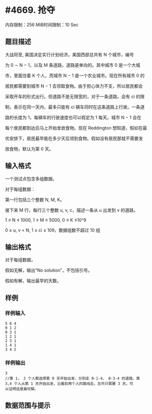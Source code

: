 # #4669. 抢夺

内存限制：256 MiB时间限制：10 Sec

## 题目描述

大战将至, 美国决定实行计划经济。美国西部总共有 N 个城市，编号

为 0 &sim; N &minus; 1，以及 M 条道路，道路是单向的。其中城市 0 是一个大城

市，里面住着 K 个人，而城市 N &minus; 1 是一个农业城市。现在所有城市 0 的

居民都需要到城市 N &minus; 1 去领取食物。由于担心体力不支，所以居民都会

采取开车的形式出行。但道路不是无限宽的，对于一条道路，会有 ci 的限

制，表示在同一天内，最多只能有 ci 辆车同时在这条道路上行驶。一条道

路的长度为 1，每辆车的行驶速度也可以假定为 1 每天。城市 N &minus; 1 会在

每个居民都到达后马上开始发放食物。现在 Reddington 想知道，假如在最

优安排下，居民最早能在多少天后领到食物。假如没有居民那就不需要发

放食物，默认为第 0 天。

## 输入格式

一个测试点包含多组数据。

对于每组数据：

第一行包括三个整数 N, M, K。

接下来 M 行，每行三个整数 u, v, c，描述一条从 u 出发到 v 的道路。

1 &le; N &le; 1000, 1 &le; M &le; 5000, 0 &le; K &le;10^9

0 &le; u, v < N, 1 &le; ci &le; 109，数据组数不超过 10 组

## 输出格式

对于每组数据，

假如无解，输出&rdquo;No solution&rdquo;，不包括引号。

假如有解，输出最早的天数。

## 样例

### 样例输入

    
    5 6 4 
    0 1 2
    0 3 1
    1 2 1
    2 3 1
    1 4 1
    3 4 2
    

### 样例输出

    
    3
    //第 1， 2 个人都选择第 0 天开始出发，分别走 0-1-4， 0-3-4 的道路，第
    3,4 个人从第 1 天开始出发，沿着前两个人的路线走。总共只需要 3 天。可
    以证明这是最优解。
    

## 数据范围与提示
